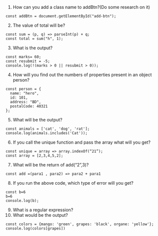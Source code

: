 1. How can you add a class name to addBtn?(Do some research on it)
```
const addBtn = document.getElementById("add-btn");
```
2. The value of total will be?
```
const sum = (p, q) => parseInt(p) + q;
const total = sum("h", 1);
```
3. What is the output?
```
const marks= 60;
const resubmit = -5; 
console.log(!(marks > 0 || resubmit > 0));
```
4. How will you find out the numbers of properties present in an object person?
```
const person = {
  name: "hero", 
  id: 101, 
  address: "BD",
  postalCode: 40321
};
```
5. What will be the output?
```
const animals = ['cat', 'dog', 'rat'];
console.log(animals.includes('Cat'));
```
6. If you call the unique function and pass the array what will you get?
```
const unique = array => array.indexOf(“21”);
const array = [2,3,4,5,2];
```
7. What will be the return of add(“2”,3)?
```
const add =(para1 , para2) => para2 + para1
```
8. If you run the above code, which type of error will you get?
```
const b=6
b=6
console.log(b);
```
9. What is a regular expression?
10. What would be the output?
```
const colors = {mango: 'green', grapes: 'black', organe: 'yellow'};
console.log(colors[grapes])
```


